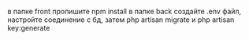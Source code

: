 в папке front пропишите npm install 
в папке back создайте .env файл, настройте соединение с бд, затем php artisan migrate и php artisan key:generate
